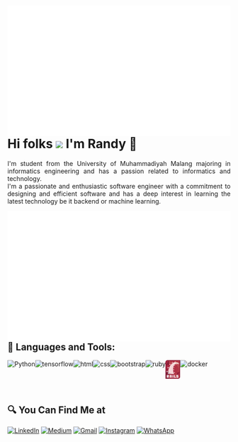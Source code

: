 <img align='right' src = "https://raw.githubusercontent.com/MyPumpkinz/copy-github-stats./master/generated/overview.svg">

# Hi folks <img src="https://github.com/TheDudeThatCode/TheDudeThatCode/blob/master/Assets/Hi.gif" width="30px"> I'm Randy 🧑

<p align="justify">
I'm student from the University of Muhammadiyah Malang majoring in informatics engineering and has a passion related to informatics and technology.<br> 
I'm a passionate and enthusiastic software engineer with a commitment to designing and efficient software and has a deep interest in learning the latest technology be it backend or machine learning.
</p>

<img align='right' src = "https://raw.githubusercontent.com/MyPumpkinz/copy-github-stats./master/generated/languages.svg"><br><br>

## 🔨 Languages and Tools:
<a href="https://www.python.org" target="_blank"><img align="left" alt="Python" height ="42px" src="https://raw.githubusercontent.com/rahul-jha98/github_readme_icons/main/language_and_tools/square/python/python.svg"></a>
<a href="https://www.tensorflow.org" target="_blank"> <img align="left" src="https://raw.githubusercontent.com/rahul-jha98/github_readme_icons/main/language_and_tools/square/tensorflow/tensorflow.svg" alt="tensorflow" height="42px"/> </a>

<a href="https://html.com/" target="_blank"> <img align="left" src="https://raw.githubusercontent.com/rahul-jha98/github_readme_icons/main/language_and_tools/square/html/html.svg" alt="html" height="42px"/> </a> 
<a href="#" target="_blank"> <img align="left" src="https://raw.githubusercontent.com/rahul-jha98/github_readme_icons/main/language_and_tools/square/css/css.svg" alt="css" height="42px"/> </a> 
<a href="https://getbootstrap.com/" target="_blank"> <img src="https://raw.githubusercontent.com/rahul-jha98/github_readme_icons/main/language_and_tools/square/bootstrap/bootstrap.svg" align="left" alt="bootstrap" height='42px'/> </a>

<a href="https://www.ruby-lang.org" target="_blank"> <img align="left" src="https://raw.githubusercontent.com/rahul-jha98/github_readme_icons/main/language_and_tools/square/ruby/ruby.svg" alt="ruby" height="42px"/> </a>
<a href="https://rubyonrails.org/" target="_blank"> <img align="left" src="https://github.com/MyPumpkinz/MyPumpkinz/blob/main/icons/RubyOnRails.svg" alt="rubyonrails" height="42px"/> </a> 

<!-- <a href="https://go.dev/" target="_blank"> <img src="https://raw.githubusercontent.com/rahul-jha98/github_readme_icons/main/language_and_tools/square/go/go.svg" align="left" alt="go" height='42px'/> </a> -->
<a href="https://www.docker.com/" target="_blank"> <img src="https://raw.githubusercontent.com/rahul-jha98/github_readme_icons/main/language_and_tools/square/docker/docker.svg" align="left" alt="docker" height='42px'/> </a>
<!-- <a href="https://kubernetes.io/" target="_blank"> <img src="https://raw.githubusercontent.com/rahul-jha98/github_readme_icons/main/language_and_tools/square/kubernetes/kubernetes.svg" align="left" alt="kubernetes" height='42px'/> </a> -->

<br><br><br><br>

## 🔍 You Can Find Me at

<p>
  <a href="https://www.linkedin.com/in/mrandyanugerah/" target="_blank"><img alt="LinkedIn" src="https://img.shields.io/badge/linkedin-%230077B5.svg?&style=for-the-badge&logo=linkedin&logoColor=white" /></a>  
  <a href="https://medium.com/@randyanugerah" target="_blank"><img alt="Medium" src="https://img.shields.io/badge/medium-%2312100E.svg?&style=for-the-badge&logo=medium&logoColor=white" /></a>    
  <a href="mailto:randyanugerah27@gmail.com" target="_blank"><img alt="Gmail" src="https://img.shields.io/badge/gmail-D14836?&style=for-the-badge&logo=gmail&logoColor=white"/></a>    
  <a href="https://www.instagram.com/anaknyapapaa_" target="_blank"><img alt="Instagram" src="https://img.shields.io/badge/instagram-%23E4405F.svg?&style=for-the-badge&logo=instagram&logoColor=white" /></a>  
  <a href="https://wa.me/088741043344" target="_blank"><img alt="WhatsApp" src="https://img.shields.io/badge/WhatsApp-25D366?style=for-the-badge&logo=whatsapp&logoColor=white" /></a>  
</p>
